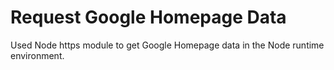 # Request Google Homepage Data

Used Node https module to get Google Homepage data in the Node runtime environment.
